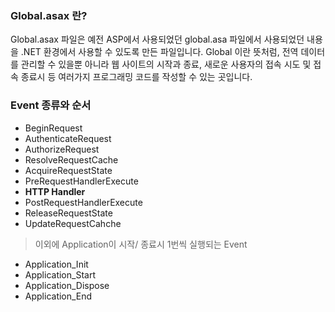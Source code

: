 ### Global.asax 란?

Global.asax 파일은 예전 ASP에서 사용되었던 global.asa 파일에서 사용되었던 내용을 .NET 환경에서 사용할 수 있도록 만든 파일입니다. Global 이란 뜻처럼, 전역 데이터를 관리할 수 있을뿐 아니라 웹 사이트의 시작과 종료, 새로운 사용자의 접속 시도 및 접속 종료시 등 여러가지 프로그래밍 코드를 작성할 수 있는 곳입니다.

### Event 종류와 순서

* BeginRequest
* AuthenticateRequest
* AuthorizeRequest
* ResolveRequestCache
* AcquireRequestState
* PreRequestHandlerExecute
* **HTTP Handler**
* PostRequestHandlerExecute
* ReleaseRequestState
* UpdateRequestCahche

> 이외에 Application이 시작/ 종료시 1번씩 실행되는 Event

* Application_Init
* Application_Start
* Application_Dispose
* Application_End